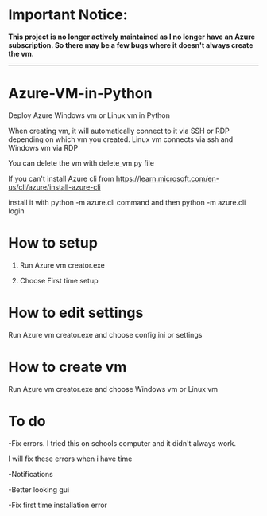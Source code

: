 


# Important Notice: 
**This project is no longer actively maintained as I no longer have an Azure subscription. So there may be a few bugs where it doesn't always create the vm.**




_______________________________________________________________________________________________________________________________________________________________
# Azure-VM-in-Python
Deploy Azure Windows vm or Linux vm in Python

When creating vm, it will automatically connect to it via SSH or RDP depending on which vm you created.
Linux vm connects via ssh and Windows vm via RDP

You can delete the vm with delete_vm.py file

If you can't install Azure cli from https://learn.microsoft.com/en-us/cli/azure/install-azure-cli

install it with python -m azure.cli command and then python -m azure.cli login

# How to setup

1. Run Azure vm creator.exe

2. Choose First time setup

# How to edit settings
Run Azure vm creator.exe and choose config.ini or settings


# How to create vm
Run Azure vm creator.exe and choose Windows vm or Linux vm



# To do

-Fix errors. I tried this on schools computer and it didn't always work. 

I will fix these errors when i have time

-Notifications

-Better looking gui

-Fix first time installation error
